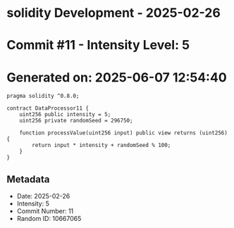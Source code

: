 ﻿# solidity Development - 2025-02-26
# Commit #11 - Intensity Level: 5
# Generated on: 2025-06-07 12:54:40
```solidity
pragma solidity ^0.8.0;

contract DataProcessor11 {
    uint256 public intensity = 5;
    uint256 private randomSeed = 296750;

    function processValue(uint256 input) public view returns (uint256) {
        return input * intensity + randomSeed % 100;
    }
}
```
## Metadata
- Date: 2025-02-26
- Intensity: 5
- Commit Number: 11
- Random ID: 10667065
